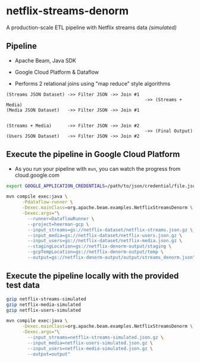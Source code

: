 # netflix-streams-denorm

A production-scale ETL pipeline with Netflix streams data *(simulated)*

## Pipeline

* Apache Beam, Java SDK

* Google Cloud Platform & Dataflow

* Performs 2 relational joins using "map reduce" style algorithms

```
(Streams JSON Dataset) ->> Filter JSON ->> Join #1
                                                    ->> (Streams + Media)
(Media JSON Dataset)   ->> Filter JSON ->> Join #1


(Streams + Media)      ->> Filter JSON ->> Join #2
                                                    ->> (Final Output)
(Users JSON Dataset)   ->> Filter JSON ->> Join #2
```


## Execute the pipeline in Google Cloud Platform

* As you run your pipeline with `mvn`, you can watch the progress from cloud.google.com

```bash
export GOOGLE_APPLICATION_CREDENTIALS=/path/to/json/credential/file.json

mvn compile exec:java \
      -Pdataflow-runner \
      -Dexec.mainClass=org.apache.beam.examples.NetflixStreamsDenorm \
      -Dexec.args="\
        --runner=DataflowRunner \
        --project=heerman-gcp \
        --input_streams=gs://netflix-dataset/netflix-streams.json.gz \
        --input_media=gs://netflix-dataset/netflix-users.json.gz \
        --input_users=gs://netflix-dataset/netflix-media.json.gz \
        --stagingLocation=gs://netflix-denorm-output/staging \
        --gcpTempLocation=gs://netflix-denorm-output/temp \
        --output=gs://netflix-denorm-output/output/streams_denorm.json"
```


## Execute the pipeline locally with the provided test data
```bash
gzip netflix-streams-simulated
gzip netflix-media-simulated
gzip netflix-users-simulated

mvn compile exec:java \
      -Dexec.mainClass=org.apache.beam.examples.NetflixStreamsDenorm \
      -Dexec.args="\
        --input_streams=netflix-streams-simulated.json.gz \
        --input_media=netflix-users-simulated.json.gz \
        --input_users=netflix-media-simulated.json.gz \
        --output=output"
```
